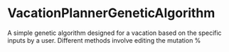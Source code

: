 # VacationPlannerGeneticAlgorithm
A simple genetic algorithm designed for a vacation based on the specific inputs by a user. Different methods involve editing the mutation %

